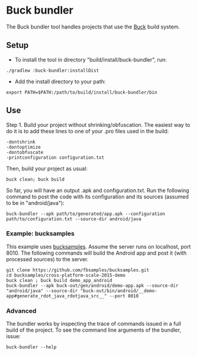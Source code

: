 # Buck bundler #

The Buck bundler tool handles projects that use the [Buck](https://github.com/facebook/buck/) build system.

## Setup ##

* To install the tool in directory "build/install/buck-bundler", run:

```
./gradlew :buck-bundler:installDist
```

* Add the install directory to your path:

```
export PATH=$PATH:/path/to/build/install/buck-bundler/bin
```

## Use ##

Step 1. Build your project without shrinking/obfuscation. The easiest
way to do it is to add these lines to one of your .pro files used in
the build:

```
-dontshrink
-dontoptimize
-dontobfuscate
-printconfiguration configuration.txt
```

Then, build your project as usual:

```
buck clean; buck build
```

So far, you will have an output .apk and configuration.txt. Run the
following command to post the code with its configuration and its
sources (assumed to be in "android/java"):

```
buck-bundler --apk path/to/generated/app.apk --configuration path/to/configuration.txt --source-dir android/java
```

### Example: bucksamples ###

This example uses
[bucksamples](https://github.com/fbsamples/bucksamples). Assume the
server runs on localhost, port 8010. The following commands will build
the Android app and post it (with processed sources) to the server.

```
git clone https://github.com/fbsamples/bucksamples.git
cd bucksamples/cross-platform-scale-2015-demo
buck clean ; buck build demo_app_android
buck-bundler --apk buck-out/gen/android/demo-app.apk --source-dir "android/java" --source-dir "buck-out/bin/android/__demo-app#generate_rdot_java_rdotjava_src__" --port 8010
```

### Advanced ###

The bundler works by inspecting the trace of commands issued in a full
build of the project. To see the command line arguments of the
bundler, issue:

```
buck-bundler --help
```

